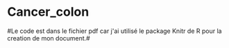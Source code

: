 # Cancer_colon
#Le code est dans le fichier pdf car j'ai utilisé le package Knitr de R pour la creation de mon document.#
